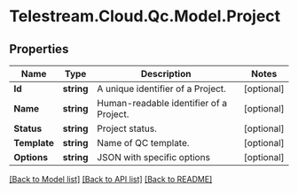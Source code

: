 # Telestream.Cloud.Qc.Model.Project
## Properties

Name | Type | Description | Notes
------------ | ------------- | ------------- | -------------
**Id** | **string** | A unique identifier of a Project. | [optional] 
**Name** | **string** | Human-readable identifier of a Project. | [optional] 
**Status** | **string** | Project status. | [optional] 
**Template** | **string** | Name of QC template. | [optional] 
**Options** | **string** | JSON with specific options | [optional] 

[[Back to Model list]](../README.md#documentation-for-models) [[Back to API list]](../README.md#documentation-for-api-endpoints) [[Back to README]](../README.md)

